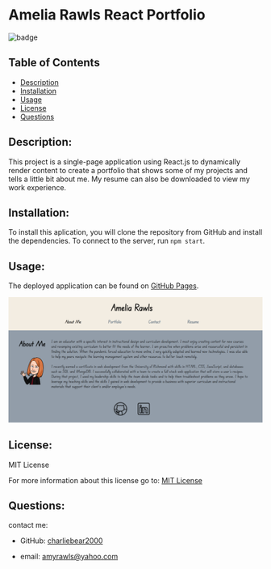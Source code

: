 # Amelia Rawls React Portfolio

![badge](https://img.shields.io/badge/License-MIT-yellow.svg)

## Table of Contents
- [Description](#description)
- [Installation](#installation)
- [Usage](#usage)
- [License](#license)
- [Questions](#questions)

## Description:

This project is a single-page application using React.js to dynamically render content to create a portfolio that shows some of my projects and tells a little bit about me. My resume can also be downloaded to view my work experience.


## Installation:

To install this aplication, you will clone the repository from GitHub and install the dependencies. To connect to the server, run `npm start`. 

## Usage:

The deployed application can be found on [GitHub Pages](https://https://charliebear2000.github.io/portfolio/).

![Website Creenshot](https://github.com/charliebear2000/portfolio/blob/main/src/assets/images/screenshot.png)

## License:

MIT License

For more information about this license go to: [MIT License](https://choosealicense.com/licenses/mit//gpl-3.0/)

## Questions:

contact me:

- GitHub: [charliebear2000](https://github.com/charliebear2000)

- email: amyrawls@yahoo.com

